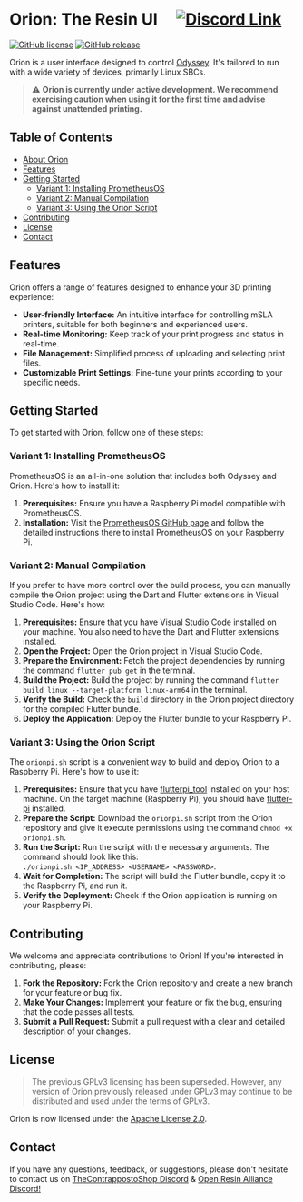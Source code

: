 # Orion: The Resin UI &nbsp;&nbsp;&nbsp; [![Discord Link](https://discordapp.com/api/guilds/1281738817417777204/widget.png?style=shield)](https://discord.gg/beFeTaPH6v)

[![GitHub license](https://img.shields.io/github/license/Open-Resin-Alliance/Orion.svg?style=for-the-badge)](https://github.com/Open-Resin-Alliance/Orion/blob/main/LICENSE)
[![GitHub release](https://img.shields.io/github/release/Open-Resin-Alliance/Orion.svg?style=for-the-badge)](https://github.com/Open-Resin-Alliance/Orion/releases)

Orion is a user interface designed to control [Odyssey](https://github.com/TheContrappostoShop/Odyssey). It's tailored to run with a wide variety of devices, primarily Linux SBCs.

> :warning: **Orion is currently under active development. We recommend exercising caution when using it for the first time and advise against unattended printing.**

## Table of Contents

- [About Orion](#about-orion)
- [Features](#features)
- [Getting Started](#getting-started)
  - [Variant 1: Installing PrometheusOS](#variant-1-installing-prometheusos)
  - [Variant 2: Manual Compilation](#variant-2-manual-compilation)
  - [Variant 3: Using the Orion Script](#variant-3-using-the-orion-script)
- [Contributing](#contributing)
- [License](#license)
- [Contact](#contact)

## Features

Orion offers a range of features designed to enhance your 3D printing experience:

- **User-friendly Interface:** An intuitive interface for controlling mSLA printers, suitable for both beginners and experienced users.
- **Real-time Monitoring:** Keep track of your print progress and status in real-time.
- **File Management:** Simplified process of uploading and selecting print files.
- **Customizable Print Settings:** Fine-tune your prints according to your specific needs.

## Getting Started

To get started with Orion, follow one of these steps:

### Variant 1: Installing PrometheusOS

PrometheusOS is an all-in-one solution that includes both Odyssey and Orion. Here's how to install it:

1. **Prerequisites:** Ensure you have a Raspberry Pi model compatible with PrometheusOS.
2. **Installation:** Visit the [PrometheusOS GitHub page](https://github.com/TheContrappostoShop/PrometheusOS) and follow the detailed instructions there to install PrometheusOS on your Raspberry Pi.

### Variant 2: Manual Compilation

If you prefer to have more control over the build process, you can manually compile the Orion project using the Dart and Flutter extensions in Visual Studio Code. Here's how:

1. **Prerequisites:** Ensure that you have Visual Studio Code installed on your machine. You also need to have the Dart and Flutter extensions installed.
2. **Open the Project:** Open the Orion project in Visual Studio Code.
3. **Prepare the Environment:** Fetch the project dependencies by running the command `flutter pub get` in the terminal.
4. **Build the Project:** Build the project by running the command `flutter build linux --target-platform linux-arm64` in the terminal.
5. **Verify the Build:** Check the `build` directory in the Orion project directory for the compiled Flutter bundle.
6. **Deploy the Application:** Deploy the Flutter bundle to your Raspberry Pi.

### Variant 3: Using the Orion Script

The `orionpi.sh` script is a convenient way to build and deploy Orion to a Raspberry Pi. Here's how to use it:

1. **Prerequisites:** Ensure that you have [flutterpi_tool](https://pub.dev/packages/flutterpi_tool) installed on your host machine. On the target machine (Raspberry Pi), you should have [flutter-pi](https://github.com/ardera/flutter-pi) installed.
2. **Prepare the Script:** Download the `orionpi.sh` script from the Orion repository and give it execute permissions using the command `chmod +x orionpi.sh`.
3. **Run the Script:** Run the script with the necessary arguments. The command should look like this: <br>`./orionpi.sh <IP_ADDRESS> <USERNAME> <PASSWORD>`.
4. **Wait for Completion:** The script will build the Flutter bundle, copy it to the Raspberry Pi, and run it.
5. **Verify the Deployment:** Check if the Orion application is running on your Raspberry Pi.

## Contributing

We welcome and appreciate contributions to Orion! If you're interested in contributing, please:

1. **Fork the Repository:** Fork the Orion repository and create a new branch for your feature or bug fix.
2. **Make Your Changes:** Implement your feature or fix the bug, ensuring that the code passes all tests.
3. **Submit a Pull Request:** Submit a pull request with a clear and detailed description of your changes.

## License

> The previous GPLv3 licensing has been superseded. However, any version of Orion previously released under GPLv3 may continue to be distributed and used under the terms of GPLv3.

Orion is now licensed under the [Apache License 2.0](LICENSE).

## Contact

If you have any questions, feedback, or suggestions, please don't hesitate to contact us on [TheContrappostoShop Discord](https://discord.gg/GFUn9gwRsj) & [Open Resin Alliance Discord!](https://discord.gg/beFeTaPH6v)
